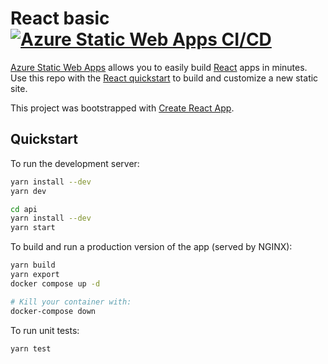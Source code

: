 # React basic [![Azure Static Web Apps CI/CD](https://github.com/atomata/capstone_WebClient/actions/workflows/azure-static-web-apps-black-desert-06819cf0f.yml/badge.svg)](https://github.com/atomata/capstone_WebClient/actions/workflows/azure-static-web-apps-black-desert-06819cf0f.yml)

[Azure Static Web Apps](https://docs.microsoft.com/azure/static-web-apps/overview) allows you to easily build [React](https://reactjs.org/) apps in minutes. Use this repo with the [React quickstart](https://docs.microsoft.com/azure/static-web-apps/getting-started?tabs=react) to build and customize a new static site.

This project was bootstrapped with [Create React App](https://github.com/facebook/create-react-app).


## Quickstart

To run the development server:

```bash
yarn install --dev
yarn dev

cd api
yarn install --dev
yarn start
```

To build and run a production version of the app (served by NGINX):

```bash
yarn build
yarn export
docker compose up -d

# Kill your container with:
docker-compose down
```

To run unit tests:

```bash
yarn test
```